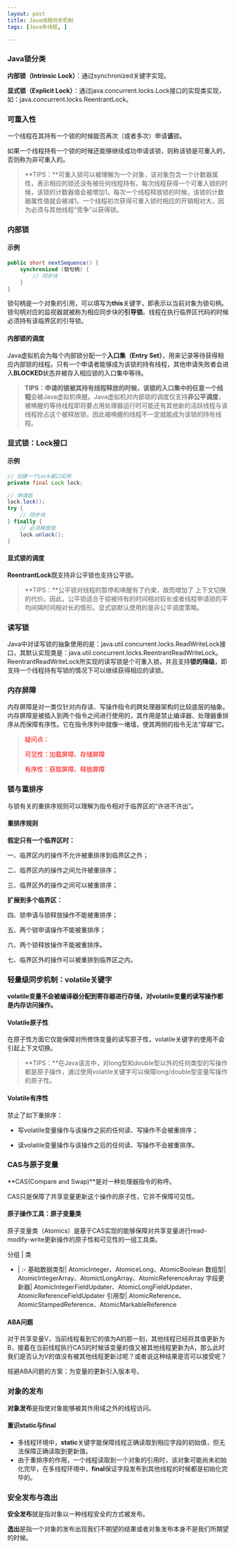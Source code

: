 ```yaml
---
layout: post
title: Java线程同步机制
tags: [Java多线程, ]

---
```


### Java锁分类
**内部锁（Intrinsic Lock）**：通过synchronized关键字实现。

**显式锁（Explicit Lock）**：通过java.concurrent.locks.Lock接口的实现类实现，如：java.concurrent.locks.ReentrantLock。


### 可重入性
一个线程在其持有一个锁的时候能否再次（或者多次）申请**该**锁。

如果一个线程持有一个锁的时候还能够继续成功申请该锁，则称该锁是可重入的，否则称为非可重入的。

>**TIPS：**可重入锁可以被理解为一个对象，该对象包含一个计数器属性，表示相应的锁还没有被任何线程持有。每次线程获得一个可重入锁的时候，该锁的计数器值会被增加1。每次一个线程释放锁的时候，该锁的计数器属性值就会被减1。一个线程初次获得可重入锁时相应的开销相对大，因为必须与其他线程“竞争”以获得锁。


### 内部锁
#### 示例
``` java
public short nextSequence() {
	synchronized (锁句柄) {
		// 同步块
	}
}
```

锁句柄是一个对象的引用，可以填写为**this**关键字，即表示以当前对象为锁句柄。锁句柄对应的监视器就被称为相应同步块的**引导锁**。线程在执行临界区代码的时候必须持有该临界区的引导锁。

#### 内部锁的调度
Java虚拟机会为每个内部锁分配一个**入口集（Entry Set）**，用来记录等待获得相应内部锁的线程。只有一个申请者能够成为该锁的持有线程，其他申请失败者会进入**BLOCKED**状态并被存入相应锁的入口集中等待。

>**TIPS：**申请的锁被其持有线程释放的时候，该锁的入口集中的**任意一个线程**会被Java虚拟机唤醒。Java虚拟机对内部锁的调度仅支持**非公平调度**，被唤醒的等待线程即将要占用处理器运行时可能还有其他新的活跃线程与该线程抢占这个被释放锁，因此被唤醒的线程不一定就能成为该锁的持有线程。


### 显式锁：Lock接口
#### 示例
``` java
// 创建一个Lock接口实例
private final Lock lock;

// 申请锁
lock.lock();
try {
	// 同步块
} finally {
	// 必须释放锁
	lock.unlock();
}
```

#### 显式锁的调度
**ReentrantLock**既支持非公平锁也支持公平锁。

>**TIPS：**公平锁对线程的暂停和唤醒有了约束，故而增加了
上下文切换的代价。因此，公平锁适合于锁被持有的时间相对较长或者线程申请锁的平均间隔时间相对长的情形。显式锁默认使用的是非公平调度策略。


### 读写锁
Java中对读写锁的抽象使用的是：java.util.concurrent.locks.ReadWriteLock接口，其默认实现类是：java.util.concurrent.locks.ReentrantReadWriteLock。
ReentrantReadWriteLock所实现的读写锁是个可重入锁，并且支持**锁的降级**，即支持一个线程持有写锁的情况下可以继续获得相应的读锁。


### 内存屏障
内存屏障是对一类仅针对内存读、写操作指令的跨处理器架构的比较底层的抽象。内存屏障是被插入到两个指令之间进行使用的，其作用是禁止编译器、处理器重排序从而保障有序性。它在指令序列中就像一堵墙，使其两侧的指令无法“穿越”它。

> <font color="red" face="黑体">疑问点：</font><br />
> 
> <font color="red">
> 
> 可见性：加载屏障、存储屏障<br />
> 
> 有序性：获取屏障、释放屏障<br />
> 
> </font>  


### 锁与重排序
与锁有关的重排序规则可以理解为指令相对于临界区的“许进不许出”。

#### 重排序规则
**假定只有一个临界区时：**

一、临界区内的操作不允许被重排序到临界区之外；

二、临界区内的操作之间允许被重排序；

三、临界区外的操作之间可以被重排序；

**扩展到多个临界区：**

四、锁申请与锁释放操作不能被重排序；

五、两个锁申请操作不能被重排序；

六、两个锁释放操作不能被重排序。

七、临界区外的操作可以被重排到临界区之内。


### 轻量级同步机制：volatile关键字
**volatile变量不会被编译器分配到寄存器进行存储，对volatile变量的读写操作都是内存访问操作。**

#### Volatile原子性
在原子性方面它仅能保障对所修饰变量的读写原子性，volatile关键字的使用不会引起上下文切换。

>**TIPS：**在Java语言中，对long型和double型以外的任何类型的写操作都是原子操作，通过使用volatile关键字可以保障long/double型变量写操作的原子性。
#### Volatile有序性

禁止了如下重排序：

* 写volatile变量操作与该操作之前的任何读、写操作不会被重排序；

* 读volatile变量操作与该操作之后的任何读、写操作不会被重排序。


### CAS与原子变量
**CAS(Compare and Swap)**是对一种处理器指令的称呼。

CAS只是保障了共享变量更新这个操作的原子性，它并不保障可见性。

#### 原子操作工具：原子变量类

原子变量类（Atomics）是基于CAS实现的能够保障对共享变量进行read-modify-write更新操作的原子性和可见性的一组工具类。

分组 | 类 
- | :-
基础数据类型| AtomicInteger、AtomiceLong、AtomicBoolean
数组型| AtomicIntegerArray、AtomictLongArray、AtomicReferenceArray
字段更新器| AtomicIntegerFieldUpdater、AtomicLongFieldUpdater、AtomicReferenceFieldUpdater
引用型| AtomicReference、AtomicStampedReference、AtomicMarkableReference


#### ABA问题
对于共享变量V，当前线程看到它的值为A的那一刻，其他线程已经将其值更新为B，接着在当前线程执行CAS的时候该变量的值又被其他线程更新为A，那么此时我们是否认为V的值没有被其他线程更新过呢？或者说这种结果是否可以接受呢？

规避ABA问题的方案：为变量的更新引入版本号。


### 对象的发布
**对象发布**是指使对象能够被其作用域之外的线程访问。

#### 重识static与final
* 多线程环境中，**static**关键字能保障线程正确读取到相应字段的初始值，但无法保障正确读取到更新值。
* 由于重排序的作用，一个线程读取到一个对象的引用时，该对象可能尚未初始化完毕，在多线程环境中，**final**保证字段发布到其他线程的时候都是初始化完毕的。

### 安全发布与逸出
**安全发布**就是指对象以一种线程安全的方式被发布。

**逸出**是指一个对象的发布出现我们不期望的结果或者对象发布本身不是我们所期望的时候。
